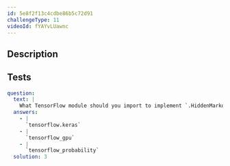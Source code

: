 ```yaml
---
id: 5e8f2f13c4cdbe86b5c72d91
challengeType: 11
videoId: fYAYvLUawnc
---
```


## Description

<section id='description'>
</section>

## Tests

<section id='tests'>

```yml
question:
  text: |
    What TensorFlow module should you import to implement `.HiddenMarkovModel()`?
  answers:
    - |
      `tensorflow.keras`
    - |
      `tensorflow_gpu`
    - |
      `tensorflow_probability`
  solution: 3
```

</section>
